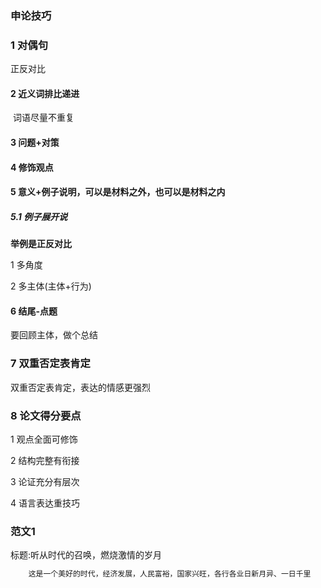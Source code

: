 ###  申论技巧

### 1 对偶句

  正反对比

#### 2 近义词排比递进

​    词语尽量不重复

#### 3 问题+对策

#### 4 修饰观点

#### 5 意义+例子说明，可以是材料之外，也可以是材料之内

 ##### 5.1 例子展开说

**举例是正反对比**

  1 多角度

  2 多主体(主体+行为)

#### 6 结尾-点题

要回顾主体，做个总结

### 7 双重否定表肯定

双重否定表肯定，表达的情感更强烈



### 8 论文得分要点

1 观点全面可修饰

2 结构完整有衔接

3 论证充分有层次

4 语言表达重技巧



### 范文1

标题:听从时代的召唤，燃烧激情的岁月

~~~scheme
    这是一个美好的时代，经济发展，人民富裕，国家兴旺，各行各业日新月异、一日千里
~~~

